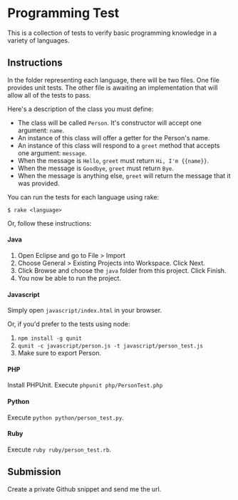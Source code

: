 # Programming Test

This is a collection of tests to verify basic programming knowledge in a variety of languages.

## Instructions

In the folder representing each language, there will be two files. One file provides unit tests. The other file is awaiting an implementation that will allow all of the tests to pass.

Here's a description of the class you must define:

+ The class will be called `Person`. It's constructor will accept one argument: `name`.
+ An instance of this class will offer a getter for the Person's name.
+ An instance of this class will respond to a `greet` method that accepts one argument: `message`.
+ When the message is `Hello`, `greet` must return `Hi, I'm {{name}}`.
+ When the message is `Goodbye`, `greet` must return `Bye`.
+ When the message is anything else, `greet` will return the message that it was provided.

You can run the tests for each language using rake:

    $ rake <language>

Or, follow these instructions:

#### Java

1. Open Eclipse and go to File > Import
2. Choose General > Existing Projects into Workspace. Click Next.
3. Click Browse and choose the `java` folder from this project. Click Finish.
4. You now be able to run the project.

#### Javascript

Simply open `javascript/index.html` in your browser.

Or, if you'd prefer to the tests using node:

1. `npm install -g qunit`
2. `qunit -c javascript/person.js -t javascript/person_test.js`
3. Make sure to export Person.

#### PHP

Install PHPUnit. Execute `phpunit php/PersonTest.php`

#### Python

Execute `python python/person_test.py`.

#### Ruby

Execute `ruby ruby/person_test.rb`.

## Submission

Create a private Github snippet and send me the url.
